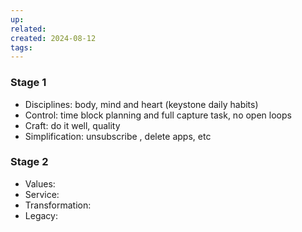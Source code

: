 ```yaml
---
up: 
related: 
created: 2024-08-12
tags:
---
```


### Stage 1
 - Disciplines: body, mind and heart (keystone daily habits)
 - Control: time block planning and full capture task, no open loops
 - Craft: do it well, quality
 - Simplification:  unsubscribe , delete apps, etc
### Stage 2
 - Values: 
 - Service:
 - Transformation:
 - Legacy: 
